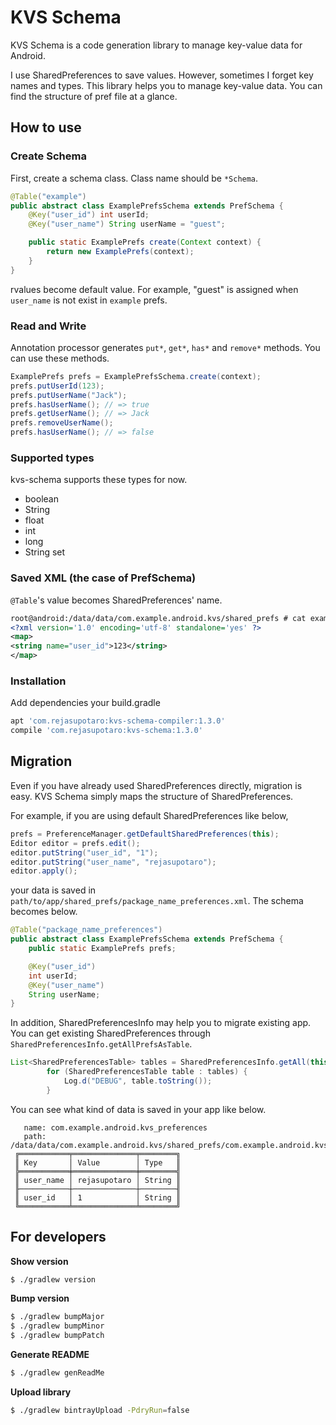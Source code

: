 KVS Schema
==========

KVS Schema is a code generation library to manage key-value data for Android.

I use SharedPreferences to save values. However, sometimes I forget key names and types.
This library helps you to manage key-value data. You can find the structure of pref file at a glance.

How to use
----------

### Create Schema

First, create a schema class. Class name should be `*Schema`.

```java
@Table("example")
public abstract class ExamplePrefsSchema extends PrefSchema {
    @Key("user_id") int userId;
    @Key("user_name") String userName = "guest";

    public static ExamplePrefs create(Context context) {
        return new ExamplePrefs(context);
    }
}
```

rvalues become default value. For example, "guest" is assigned when `user_name` is not exist in `example` prefs.

### Read and Write

Annotation processor generates `put*`, `get*`, `has*` and `remove*` methods. You can use these methods.

```java
ExamplePrefs prefs = ExamplePrefsSchema.create(context);
prefs.putUserId(123);
prefs.putUserName("Jack");
prefs.hasUserName(); // => true
prefs.getUserName(); // => Jack
prefs.removeUserName();
prefs.hasUserName(); // => false
```

### Supported types

kvs-schema supports these types for now.

- boolean
- String
- float
- int
- long
- String set

### Saved XML (the case of PrefSchema)

`@Table`'s value becomes SharedPreferences' name.

```xml
root@android:/data/data/com.example.android.kvs/shared_prefs # cat example.xml
<?xml version='1.0' encoding='utf-8' standalone='yes' ?>
<map>
<string name="user_id">123</string>
</map>
```

### Installation

Add dependencies your build.gradle

```groovy
apt 'com.rejasupotaro:kvs-schema-compiler:1.3.0'
compile 'com.rejasupotaro:kvs-schema:1.3.0'
```

Migration
----------

Even if you have already used SharedPreferences directly, migration is easy. KVS Schema simply maps the structure of SharedPreferences.

For example, if you are using default SharedPreferences like below,

```java
prefs = PreferenceManager.getDefaultSharedPreferences(this);
Editor editor = prefs.edit();
editor.putString("user_id", "1");
editor.putString("user_name", "rejasupotaro");
editor.apply();
```

your data is saved in `path/to/app/shared_prefs/package_name_preferences.xml`. The schema becomes below.

```java
@Table("package_name_preferences")
public abstract class ExamplePrefsSchema extends PrefSchema {
    public static ExamplePrefs prefs;

    @Key("user_id")
    int userId;
    @Key("user_name")
    String userName;
}
```

In addition, SharedPreferencesInfo may help you to migrate existing app. You can get existing SharedPreferences through `SharedPreferencesInfo.getAllPrefsAsTable`.

```java
List<SharedPreferencesTable> tables = SharedPreferencesInfo.getAll(this);
        for (SharedPreferencesTable table : tables) {
            Log.d("DEBUG", table.toString());
        }
```

You can see what kind of data is saved in your app like below.

```
   name: com.example.android.kvs_preferences
   path: /data/data/com.example.android.kvs/shared_prefs/com.example.android.kvs_preferences.xml
 ╔═══════════╤══════════════╤════════╗
 ║ Key       │ Value        │ Type   ║
 ╠═══════════╪══════════════╪════════╣
 ║ user_name │ rejasupotaro │ String ║
 ╟───────────┼──────────────┼────────╢
 ║ user_id   │ 1            │ String ║
 ╚═══════════╧══════════════╧════════╝
 ```

For developers
----------

**Show version**

```sh
$ ./gradlew version
```

**Bump version**

```sh
$ ./gradlew bumpMajor
$ ./gradlew bumpMinor
$ ./gradlew bumpPatch
```

**Generate README**

```sh
$ ./gradlew genReadMe
```

**Upload library**

```sh
$ ./gradlew bintrayUpload -PdryRun=false
```

